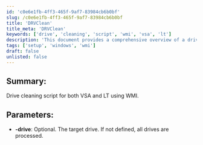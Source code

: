 ```yaml
---
id: 'c0e6e1fb-4ff3-465f-9af7-83984cb6b0bf'
slug: /c0e6e1fb-4ff3-465f-9af7-83984cb6b0bf
title: 'DRVClean'
title_meta: 'DRVClean'
keywords: ['drive', 'cleaning', 'script', 'wmi', 'vsa', 'lt']
description: 'This document provides a comprehensive overview of a drive cleaning script that can be utilized in both VSA and LT environments using WMI. It includes parameters for targeting specific drives or processing all drives by default.'
tags: ['setup', 'windows', 'wmi']
draft: false
unlisted: false
---
```


## Summary:

Drive cleaning script for both VSA and LT using WMI.

## Parameters:

- **-drive**: Optional. The target drive. If not defined, all drives are processed.